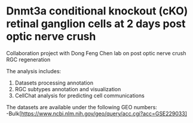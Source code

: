 # Dnmt3a conditional knockout (cKO) retinal ganglion cells at 2 days post optic nerve crush
Collaboration project with Dong Feng Chen lab on post optic nerve crush RGC regeneration

The analysis includes: <br />
1. Datasets processing annotation <br />
2. RGC subtypes annotation and visualization <br />
3. CellChat analysis for predicting cell communications <br />

The datasets are available under the following GEO numbers: <br />
-Bulk[https://www.ncbi.nlm.nih.gov/geo/query/acc.cgi?acc=GSE229033]
